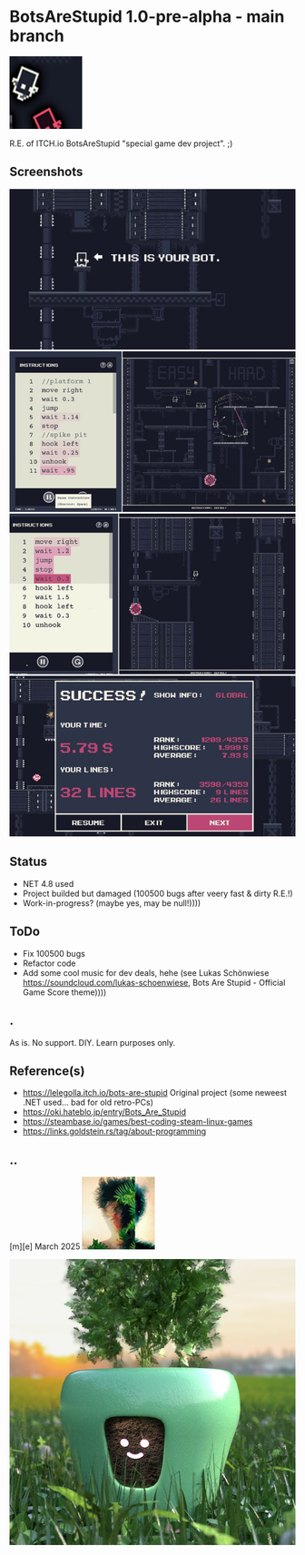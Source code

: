 # BotsAreStupid 1.0-pre-alpha - main branch 
![Logo](Images/logo.png)

R.E. of ITCH.io BotsAreStupid "special game dev project". ;)

## Screenshots
![W11](Images/sshot01.png)
![W11](Images/sshot02.png)
![W11](Images/sshot03.png)
![W11](Images/sshot04.png)

## Status
- NET 4.8 used
- Project builded but damaged (100500 bugs after veery fast & dirty  R.E.!) 
- Work-in-progress? (maybe yes, may be null!))))

## ToDo
- Fix 100500 bugs
- Refactor code 
- Add some cool music for dev deals, hehe (see Lukas Schönwiese  https://soundcloud.com/lukas-schoenwiese, Bots Are Stupid - Official Game Score theme))))

## .
As is. No support. DIY. Learn purposes only.

## Reference(s)

- https://lelegolla.itch.io/bots-are-stupid Original project (some neweest .NET used... bad for old retro-PCs)
- https://oki.hateblo.jp/entry/Bots_Are_Stupid
- https://steambase.io/games/best-coding-steam-linux-games
- https://links.goldstein.rs/tag/about-programming


## ..
[m][e] March 2025
![Logo](Images/avatar.png)

![Logo](Images/BotsAreStupid.png)
